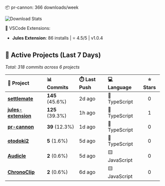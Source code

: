 <!-- stats:start -->
📦 pr-cannon: 366 downloads/week

![Download Stats](https://quickchart.io/chart?c=%7B%22type%22%3A%22line%22%2C%22data%22%3A%7B%22labels%22%3A%5B%222025-10-24%22%5D%2C%22datasets%22%3A%5B%7B%22label%22%3A%22pr-cannon%22%2C%22data%22%3A%5B366%5D%2C%22borderColor%22%3A%22%23FF6384%22%2C%22backgroundColor%22%3A%22transparent%22%2C%22tension%22%3A0.4%7D%5D%7D%2C%22options%22%3A%7B%22title%22%3A%7B%22display%22%3Atrue%2C%22text%22%3A%22npm%20Weekly%20Downloads%22%7D%2C%22scales%22%3A%7B%22yAxes%22%3A%5B%7B%22ticks%22%3A%7B%22beginAtZero%22%3Atrue%7D%7D%5D%7D%7D%7D&width=800&height=400)
<!-- stats:end -->

<!-- vscode-stats:start -->
🚀 VSCode Extensions:
- **Jules Extension**: 86 installs | ⭐ 4.5/5 | v1.0.4
<!-- vscode-stats:end -->

<!-- active-projects:start -->
## 🔨 Active Projects (Last 7 Days)

_Total: 318 commits across 6 projects_

| 🚀 Project | 📊 Commits | ⏱️ Last Push | 💻 Language | ⭐ Stars |
|:-----------|:-----------|:-------------|:------------|:--------:|
| **[settlemate](https://github.com/is0692vs/settlemate)** | **145** (45.6%) | 2d ago | 🔷 TypeScript | 0 |
| **[jules-extension](https://github.com/is0692vs/jules-extension)** | **125** (39.3%) | 1h ago | 🔷 TypeScript | 1 |
| **[pr-cannon](https://github.com/is0692vs/pr-cannon)** | **39** (12.3%) | 1d ago | 🔷 TypeScript | 0 |
| **[otodoki2](https://github.com/is0692vs/otodoki2)** | **5** (1.6%) | 5d ago | 🔷 TypeScript | 0 |
| **[Audicle](https://github.com/is0692vs/Audicle)** | **2** (0.6%) | 5d ago | 🟨 JavaScript | 0 |
| **[ChronoClip](https://github.com/is0692vs/ChronoClip)** | **2** (0.6%) | 6d ago | 🟨 JavaScript | 0 |

<!-- active-projects:end -->
